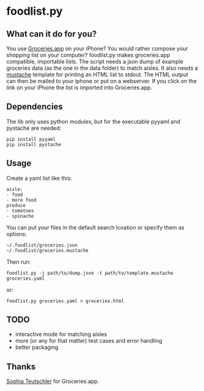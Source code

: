 # foodlist.py

## What can it do for you?
You use [Groceries.app](http://www.sophiestication.com/groceries/) on your iPhone?
You would rather compose your shopping list on your computer?
foodlist.py makes groceries.app compatible, importable lists.
The script needs a json dump of example groceries data (as the one in the data
folder)
to match aisles. It also needs a [mustache](http://mustache.github.com)
template for printing an HTML list to stdout. The HTML output can then be
mailed to your iphone or put on a webserver. If you click on the link on your
iPhone the list is imported into Groceries.app.

## Dependencies
The lib only uses python modules, but for the executable pyyaml and pystache
are needed:

    pip install pyyaml
    pip install pystache

## Usage
Create a yaml list like this:

    aisle:
    - food
    - more food
    produce
    - tomatoes
    - spinache

You can put your files in the default search lcoation or specify them as
options:

    ~/.foodlist/groceries.json
    ~/.foodlist/groceries.mustache

Then run:

    foodlist.py -j path/to/dump.json -t path/to/template.mustache groceries.yaml

or:

    foodlist.py groceries.yaml > groceries.html

## TODO
* interactive mode for matching aisles
* more (or any for that matter) test cases and error handling
* better packaging

## Thanks
[Sophia Teutschler](http://www.sophiestication.com/) for Groceries.app.
